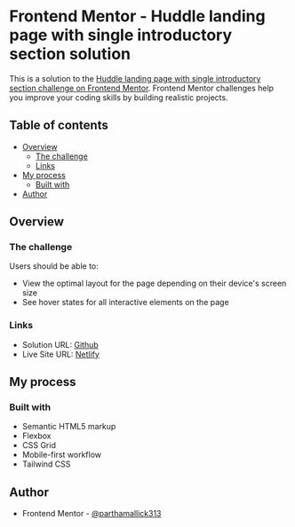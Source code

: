 # Frontend Mentor - Huddle landing page with single introductory section solution

This is a solution to the [Huddle landing page with single introductory section challenge on Frontend Mentor](https://www.frontendmentor.io/challenges/huddle-landing-page-with-a-single-introductory-section-B_2Wvxgi0). Frontend Mentor challenges help you improve your coding skills by building realistic projects.

## Table of contents

- [Overview](#overview)
  - [The challenge](#the-challenge)
  - [Links](#links)
- [My process](#my-process)
  - [Built with](#built-with)
- [Author](#author)

## Overview

### The challenge

Users should be able to:

- View the optimal layout for the page depending on their device's screen size
- See hover states for all interactive elements on the page

### Links

- Solution URL: [Github](https://github.com/parthamallick313/huddle-landing-page)
- Live Site URL: [Netlify](https://huddle-landing-page-fmio.netlify.app/)

## My process

### Built with

- Semantic HTML5 markup
- Flexbox
- CSS Grid
- Mobile-first workflow
- Tailwind CSS

## Author

- Frontend Mentor - [@parthamallick313](https://www.frontendmentor.io/profile/parthamallick313)
